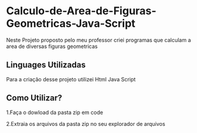 # Calculo-de-Area-de-Figuras-Geometricas-Java-Script
Neste Projeto proposto pelo meu professor criei programas que calculam a area de diversas figuras geometricas 

## Linguages Utilizadas
Para a criaçâo desse projeto utilizei Html Java Script

## Como Utilizar?
1.Faça o dowload da pasta zip em code

2.Extraia os arquivos da pasta zip no seu explorador de arquivos

